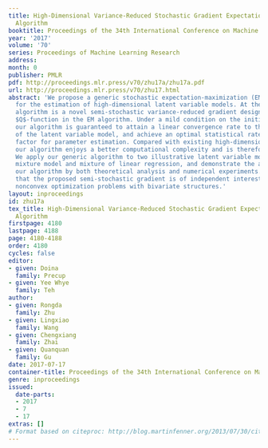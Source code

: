 ```yaml
---
title: High-Dimensional Variance-Reduced Stochastic Gradient Expectation-Maximization
  Algorithm
booktitle: Proceedings of the 34th International Conference on Machine Learning
year: '2017'
volume: '70'
series: Proceedings of Machine Learning Research
address: 
month: 0
publisher: PMLR
pdf: http://proceedings.mlr.press/v70/zhu17a/zhu17a.pdf
url: http://proceedings.mlr.press/v70/zhu17.html
abstract: 'We propose a generic stochastic expectation-maximization (EM) algorithm
  for the estimation of high-dimensional latent variable models. At the core of our
  algorithm is a novel semi-stochastic variance-reduced gradient designed for the
  $Q$-function in the EM algorithm. Under a mild condition on the initialization,
  our algorithm is guaranteed to attain a linear convergence rate to the unknown parameter
  of the latent variable model, and achieve an optimal statistical rate up to a logarithmic
  factor for parameter estimation. Compared with existing high-dimensional EM algorithms,
  our algorithm enjoys a better computational complexity and is therefore more efficient.
  We apply our generic algorithm to two illustrative latent variable models: Gaussian
  mixture model and mixture of linear regression, and demonstrate the advantages of
  our algorithm by both theoretical analysis and numerical experiments. We believe
  that the proposed semi-stochastic gradient is of independent interest for general
  nonconvex optimization problems with bivariate structures.'
layout: inproceedings
id: zhu17a
tex_title: High-Dimensional Variance-Reduced Stochastic Gradient Expectation-Maximization
  Algorithm
firstpage: 4180
lastpage: 4188
page: 4180-4188
order: 4180
cycles: false
editor:
- given: Doina
  family: Precup
- given: Yee Whye
  family: Teh
author:
- given: Rongda
  family: Zhu
- given: Lingxiao
  family: Wang
- given: Chengxiang
  family: Zhai
- given: Quanquan
  family: Gu
date: 2017-07-17
container-title: Proceedings of the 34th International Conference on Machine Learning
genre: inproceedings
issued:
  date-parts:
  - 2017
  - 7
  - 17
extras: []
# Format based on citeproc: http://blog.martinfenner.org/2013/07/30/citeproc-yaml-for-bibliographies/
---
```

